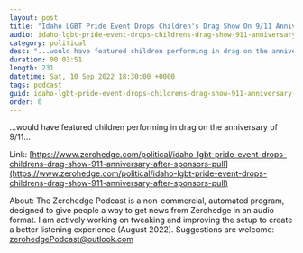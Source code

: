 ```yaml
---
layout: post
title: "Idaho LGBT Pride Event Drops Children's Drag Show On 9/11 Anniversary After Sponsors Pull Funding"
audio: idaho-lgbt-pride-event-drops-childrens-drag-show-911-anniversary-after-sponsors-pull-0
category: political
desc: "...would have featured children performing in drag on the anniversary of 9/11..."
duration: 00:03:51
length: 231
datetime: Sat, 10 Sep 2022 18:30:00 +0000
tags: podcast
guid: idaho-lgbt-pride-event-drops-childrens-drag-show-911-anniversary-after-sponsors-pull-0
order: 0
---
```

...would have featured children performing in drag on the anniversary of 9/11...

Link: [https://www.zerohedge.com/political/idaho-lgbt-pride-event-drops-childrens-drag-show-911-anniversary-after-sponsors-pull](https://www.zerohedge.com/political/idaho-lgbt-pride-event-drops-childrens-drag-show-911-anniversary-after-sponsors-pull)

About: The Zerohedge Podcast is a non-commercial, automated program, designed to give people a way to get news from Zerohedge in an audio format.  I am actively working on tweaking and improving the setup to create a better listening experience (August 2022).  Suggestions are welcome: [zerohedgePodcast@outlook.com](mailto:zerohedgePodcast@outlook.com)